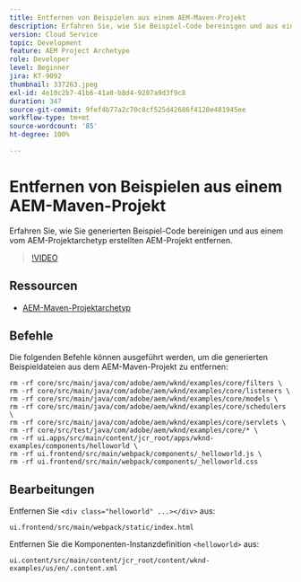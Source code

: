 ```yaml
---
title: Entfernen von Beispielen aus einem AEM-Maven-Projekt
description: Erfahren Sie, wie Sie Beispiel-Code bereinigen und aus einem vom AEM-Projektarchetyp generierten AEM-Projekt entfernen.
version: Cloud Service
topic: Development
feature: AEM Project Archetype
role: Developer
level: Beginner
jira: KT-9092
thumbnail: 337263.jpeg
exl-id: 4e10c2b7-41b6-41a0-b8d4-9207a9d3f9c8
duration: 347
source-git-commit: 9fef4b77a2c70c8cf525d42686f4120e481945ee
workflow-type: tm+mt
source-wordcount: '85'
ht-degree: 100%

---
```


# Entfernen von Beispielen aus einem AEM-Maven-Projekt

Erfahren Sie, wie Sie generierten Beispiel-Code bereinigen und aus einem vom AEM-Projektarchetyp erstellten AEM-Projekt entfernen.

>[!VIDEO](https://video.tv.adobe.com/v/337263?quality=12&learn=on)


## Ressourcen

+ [AEM-Maven-Projektarchetyp](https://github.com/adobe/aem-project-archetype)

## Befehle

Die folgenden Befehle können ausgeführt werden, um die generierten Beispieldateien aus dem AEM-Maven-Projekt zu entfernen:

```
rm -rf core/src/main/java/com/adobe/aem/wknd/examples/core/filters \
rm -rf core/src/main/java/com/adobe/aem/wknd/examples/core/listeners \
rm -rf core/src/main/java/com/adobe/aem/wknd/examples/core/models \
rm -rf core/src/main/java/com/adobe/aem/wknd/examples/core/schedulers \
rm -rf core/src/main/java/com/adobe/aem/wknd/examples/core/servlets \
rm -rf core/src/test/java/com/adobe/aem/wknd/examples/core/* \
rm -rf ui.apps/src/main/content/jcr_root/apps/wknd-examples/components/helloworld \
rm -rf ui.frontend/src/main/webpack/components/_helloworld.js \
rm -rf ui.frontend/src/main/webpack/components/_helloworld.css
```

## Bearbeitungen

Entfernen Sie `<div class="helloworld" ...></div>` aus:

```
ui.frontend/src/main/webpack/static/index.html
```

Entfernen Sie die Komponenten-Instanzdefinition `<helloworld>` aus:

```
ui.content/src/main/content/jcr_root/content/wknd-examples/us/en/.content.xml
```
